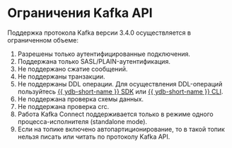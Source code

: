 # Ограничения Kafka API

Поддержка протокола Kafka версии 3.4.0 осуществляется в ограниченном объеме:

1. Разрешены только аутентифицированные подключения.
2. Поддержана только SASL/PLAIN-аутентификация.
3. Не поддержано сжатие сообщений.
4. Не поддержаны транзакции.
5. Не поддержаны DDL операции. Для осуществления DDL-операций пользуйтесь [{{ ydb-short-name }} SDK](../ydb-sdk/index.md) или [{{ ydb-short-name }} CLI](../ydb-cli/index.md).
6. Не поддержана проверка схемы данных.
7. Не поддержана проверка crc.
8. Работа Kafka Connect поддерживается только в режиме одного процесса-исполнителя (standalone mode).
9. Если на топике включено автопартиционирование, то в такой топик нельзя писать или читать по протоколу Kafka API.
